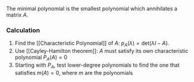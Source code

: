 The minimal polynomial is the smallest polynomial which annihilates a matrix $A$.

### Calculation
1. Find the [[Characteristic Polynomial]] of $A$: $p_{A}(\lambda)=\text{det}(\lambda I - A)$.
2. Use [[Cayley-Hamilton theorem]]: $A$ must satisfy its own characteristic polynomial $P_{A}(A) = 0$
3. Starting with $P_A$, test lower-degree polynomials to find the one that satisfies $m(A)=0$, where $m$ are the polynomials
